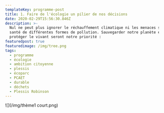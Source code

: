 ```yaml
---
templateKey: programme-post
title: 1. Faire de l'écologie un pilier de nos décisions
date: 2020-02-29T15:56:30.846Z
description: >-
  Nul ne peut plus ignorer le réchauffement climatique ni les menaces sur notre
  santé de différentes formes de pollution. Sauvegarder notre planète et
  protéger le vivant seront notre priorité : 
featuredpost: true
featuredimage: /img/tree.png
tags:
  - programme
  - écologie
  - ambition citoyenne
  - plessis
  - écoparc
  - PCAET
  - durable
  - déchets
  - Plessis Robinson
---
```

![](/img/thème1 court.png)
